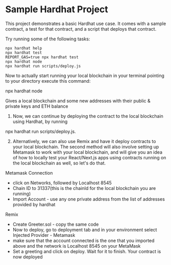 # Sample Hardhat Project

This project demonstrates a basic Hardhat use case. It comes with a sample contract, a test for that contract, and a script that deploys that contract.

Try running some of the following tasks:

```shell
npx hardhat help
npx hardhat test
REPORT_GAS=true npx hardhat test
npx hardhat node
npx hardhat run scripts/deploy.js
```
Now to actually start running your local blockchain in your terminal pointing to your directory execute this command: 

npx hardhat node

Gives a local blockchain
and some new addresses with their public & private keys and ETH balance  

1. Now, we can continue by deploying the contract to the local blockchain using Hardhat, by running 

npx hardhat run scripts/deploy.js.

2. Alternatively, we can also use Remix and have it deploy contracts to your local blockchain. 
The second method will also involve setting up Metamask to work with your local blockchain, 
and will give you an idea of how to locally test your React/Next.js apps using contracts running on the local blockchain as well, so let's do that.

Metamask Connection
- click on Networks, followed by Localhost 8545
- Chain ID to 31337(this is the chainId for the local blockchain you are running)
- Import Account - use any one private address from the list of addresses provided by hardhat 

Remix
- Create Greeter.sol - copy the same code
- Now to deploy, go to deployment tab and in your environment select Injected Provider - Metamask
- make sure that the account connected is the one that you imported above and the network is Localhost 8545 on your MetaMask
- Set a greeting and click on deploy. Wait for it to finish. Your contract is now deployed 
